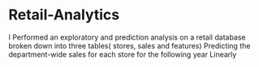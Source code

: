 # Retail-Analytics

I Performed an exploratory and prediction analysis on a retail database broken down into three tables( stores, sales and features)
Predicting the department-wide sales for each store for the following year
Linearly
